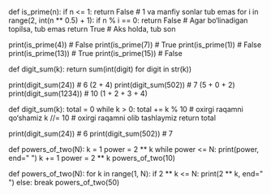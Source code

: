 def is_prime(n):
    if n <= 1:
        return False  # 1 va manfiy sonlar tub emas
    for i in range(2, int(n ** 0.5) + 1):
        if n % i == 0:
            return False  # Agar bo‘linadigan topilsa, tub emas
    return True  # Aks holda, tub son


print(is_prime(4))  # False
print(is_prime(7))  # True
print(is_prime(1))  # False
print(is_prime(13)) # True
print(is_prime(15)) # False

def digit_sum(k):
    return sum(int(digit) for digit in str(k))


print(digit_sum(24))   # 6  (2 + 4)
print(digit_sum(502))  # 7  (5 + 0 + 2)
print(digit_sum(1234)) # 10 (1 + 2 + 3 + 4)


def digit_sum(k):
    total = 0
    while k > 0:
        total += k % 10   # oxirgi raqamni qo‘shamiz
        k //= 10          # oxirgi raqamni olib tashlaymiz
    return total

print(digit_sum(24))   # 6
print(digit_sum(502))  # 7

def powers_of_two(N):
    k = 1
    power = 2 ** k
    while power <= N:
        print(power, end=" ")
        k += 1
        power = 2 ** k
powers_of_two(10)



def powers_of_two(N):
    for k in range(1, N):
        if 2 ** k <= N:
            print(2 ** k, end=" ")
        else:
            break
powers_of_two(50)
